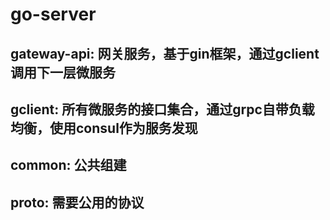 # go-server

## gateway-api: 网关服务，基于gin框架，通过gclient调用下一层微服务
## gclient: 所有微服务的接口集合，通过grpc自带负载均衡，使用consul作为服务发现
## common: 公共组建
## proto: 需要公用的协议 
